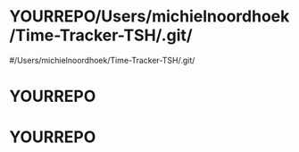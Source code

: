 # YOURREPO/Users/michielnoordhoek/Time-Tracker-TSH/.git/
#/Users/michielnoordhoek/Time-Tracker-TSH/.git/
# YOURREPO
# YOURREPO
